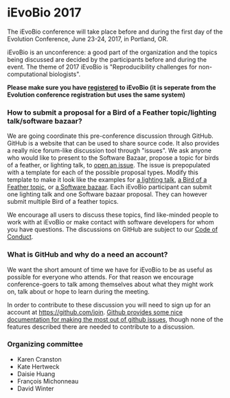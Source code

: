 # iEvoBio 2017

The iEvoBio conference will take place before and during the first day
of the Evolution Conference, June 23-24, 2017, in Portland, OR.

iEvoBio is an unconference: a good part of the organization and the
topics being discussed are decided by the participants before and
during the event. The theme of 2017 iEvoBio is "Reproducibility
challenges for non-computational biologists".

**Please make sure you have [registered](http://www.evolutionmeetings.org/registration.html) to iEvoBio (it is seperate from the Evolution conference registration but uses the same system)**

### How to submit a proposal for a Bird of a Feather topic/lighting talk/software bazaar?

We are going coordinate this pre-conference discussion through GitHub. GitHub is
a website that can be used to share source code. It also provides a really nice
forum-like discussion tool through "issues". We ask anyone who would like to
present to the Software Bazaar, propose a topic for birds of a feather, or
lighting talk,
to [open an issue](https://github.com/2017-iEvoBio/organization/issues/new). The issue is prepopulated with a template for each of the possible proposal types. Modify this template to make it look like the examples for [a lighting talk](https://github.com/2017-iEvoBio/organization/issues/7), [a Bird of a Feather topic](https://github.com/2017-iEvoBio/organization/issues/6), or [a Software bazaar](https://github.com/2017-iEvoBio/organization/issues/5). Each iEvoBio participant can submit one lighting talk and one Software bazaar proposal. They can however submit multiple Bird of a feather topics.

We encourage all users to discuss these topics, find like-minded people to work
with at iEvoBio or make contact with software developers for whom you have
questions. The discussions on GitHub are subject to our [Code of Conduct](https://github.com/2017-iEvoBio/organization/blob/master/CoC.md).


### What is GitHub and why do a need an account?

We want the short amount of time we have for iEvoBio to be as useful as possible
for everyone who attends. For that reason we encourage conference-goers to
talk among themselves about what they might work on, talk about or hope to learn
during the meeting.

In order to contribute to these discussion you will need to sign up for an
account at https://github.com/join. [Github provides some nice documentation for
making the most out of github issues](https://guides.github.com/features/mastering-markdown/),
though none of the features described there are needed to contribute to a
discussion.

### Organizing committee

* Karen Cranston
* Kate Hertweck
* Daisie Huang
* François Michonneau
* David Winter
